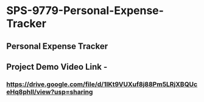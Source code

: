 # SPS-9779-Personal-Expense-Tracker
## Personal Expense Tracker
## Project Demo Video Link -
### https://drive.google.com/file/d/1IKt9VUXuf8j88Pm5LRjXBQUceHq8phII/view?usp=sharing

